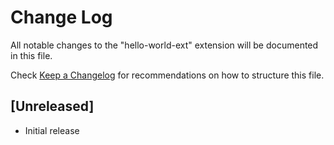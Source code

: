 # Change Log
All notable changes to the "hello-world-ext" extension will be documented in this file.

Check [Keep a Changelog](http://keepachangelog.com/) for recommendations on how to structure this file.

## [Unreleased]
- Initial release